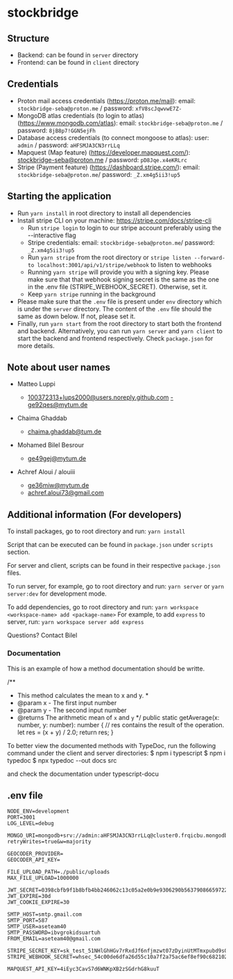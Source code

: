 # stockbridge

## Structure

- Backend: can be found in `server` directory
- Frontend: can be found in `client` directory

## Credentials 

- Proton mail access credentials (https://proton.me/mail): email: `stockbridge-seba@proton.me` / password: `xfV8scJqwvwE7Z-`
- MongoDB atlas credentials (to login to atlas) (https://www.mongodb.com/atlas): email: `stockbridge-seba@proton.me` / password: `8jB8p7!GGN5ejFh`
- Database access credentials (to connect mongoose to atlas): user: `admin` / password: `aHFSMJA3CN3rrLLq`
- Mapquest (Map feature) (https://developer.mapquest.com/): stockbridge-seba@proton.me / password: `pD8Jqe.x4eKRLrc`
- Stripe (Payment feature) (https://dashboard.stripe.com/): email: `stockbridge-seba@proton.me`/ password: `_Z.xm4g5ii3!up5`

## Starting the application

- Run `yarn install` in root directory to install all dependencies
- Install stripe CLI  on your machine: https://stripe.com/docs/stripe-cli
  - Run `stripe login` to login to our stripe account preferably using the --interactive flag
  - Stripe credentials: email: `stockbridge-seba@proton.me`/ password: `_Z.xm4g5ii3!up5`
  - Run `yarn stripe` from the root directory or `stripe listen --forward-to localhost:3001/api/v1/stripe/webhook` to listen to webhooks
  - Running `yarn stripe` will provide you with a signing key. Please make sure that that webhook signing secret is the same as the one in the .env file (STRIPE_WEBHOOK_SECRET). Otherwise, set it.
  - Keep `yarn stripe` running in the background
- Please make sure that the `.env` file is present under `env` directory which is under the `server` directory. The content of the `.env` file should the same as down below. If not, please set it.
- Finally, run `yarn start` from the root directory to start both the frontend and backend. Alternatively, you can run `yarn server` and `yarn client` to start the backend and frontend respectively. Check `package.json` for more details.

## Note about user names
- Matteo Luppi
  - 100372313+lups2000@users.noreply.github.com
  -ge92qes@mytum.de

- Chaima Ghaddab
  - chaima.ghaddab@tum.de

- Mohamed Bilel Besrour
  - ge49gej@mytum.de

- Achref Aloui / alouiii
  - ge36miw@mytum.de
  - achref.aloui73@gmail.com

## Additional information (For developers)

To install packages, go to root directory and run: `yarn install`

Script that can be executed can be found in `package.json` under `scripts` section.

For server and client, scripts can be found in their respective `package.json` files.

To run server, for example, go to root directory and run: `yarn server` or `yarn server:dev` for development mode.

To add dependencies, go to root directory and run: `yarn workspace <workspace-name> add <package-name>`
For example, to add `express` to server, run: `yarn workspace server add express`

Questions? Contact Bilel

### Documentation

This is an example of how a method documentation should be writte.

/\*\*

- This method calculates the mean to x and y. \*
- @param x - The first input number
- @param y - The second input number
- @returns The arithmetic mean of `x` and `y`
  \*/
  public static getAverage(x: number, y: number): number {
  // res contains the result of the operation.
  let res = (x + y) / 2.0;
  return res;
  }

To better view the documented methods with TypeDoc, run the following command under the client and server directories:
$ npm i typescript
$ npm i typedoc
$ npx typedoc --out docs src

and check the documentation under typescript-docu

## .env file
```
NODE_ENV=development
PORT=3001
LOG_LEVEL=debug

MONGO_URI=mongodb+srv://admin:aHFSMJA3CN3rrLLq@cluster0.frqicbu.mongodb.net/prod?retryWrites=true&w=majority

GEOCODER_PROVIDER=
GEOCODER_API_KEY=

FILE_UPLOAD_PATH=./public/uploads
MAX_FILE_UPLOAD=1000000

JWT_SECRET=0398cbfb9f1b8bfb4bb246062c13c05a2e0b9e9306290b56379086659722fae1
JWT_EXPIRE=30d
JWT_COOKIE_EXPIRE=30

SMTP_HOST=smtp.gmail.com
SMTP_PORT=587
SMTP_USER=aseteam40
SMTP_PASSWORD=ibvgrokidsuartuh
FROM_EMAIL=aseteam40@gmail.com

STRIPE_SECRET_KEY=sk_test_51NHlGhHGv7rRxdJf6nfjmzwt07zDyinUtMTmxpubd9s0LMHtM5N7tJy3W9pxFA5OgFtesXMvYvTlT4nM4oatdlFc00STXe2CPk
STRIPE_WEBHOOK_SECRET=whsec_54c00de6dfa26d55c10a7f2a75ac6ef8ef90c682102c551226aac6afa2b2fecc

MAPQUEST_API_KEY=4iEyc3CavS7d6WNKpXB2zSGdrhG8kuuT
```